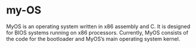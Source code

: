 # my-OS
MyOS is an operating system written in x86 assembly and C. It is designed for BIOS systems running on x86 processors. Currently, MyOS consists of the code for the bootloader and MyOS’s main operating system kernel. 
